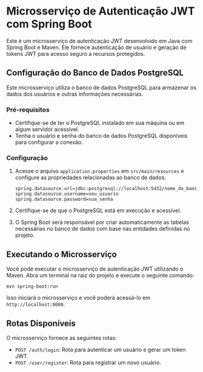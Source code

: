 # Microsserviço de Autenticação JWT com Spring Boot

Este é um microsserviço de autenticação JWT desenvolvido em Java com Spring Boot e Maven. Ele fornece autenticação de usuário e geração de tokens JWT para acesso seguro a recursos protegidos.

## Configuração do Banco de Dados PostgreSQL

Este microsserviço utiliza o banco de dados PostgreSQL para armazenar os dados dos usuários e outras informações necessárias.

### Pré-requisitos

- Certifique-se de ter o PostgreSQL instalado em sua máquina ou em algum servidor acessível.
- Tenha o usuário e senha do banco de dados PostgreSQL disponíveis para configurar a conexão.

### Configuração

1. Acesse o arquivo `application.properties` em `src/main/resources` e configure as propriedades relacionadas ao banco de dados:

   ```properties
   spring.datasource.url=jdbc:postgresql://localhost:5432/nome_do_banco
   spring.datasource.username=seu_usuario
   spring.datasource.password=sua_senha
   ```

2. Certifique-se de que o PostgreSQL está em execução e acessível.

3. O Spring Boot será responsável por criar automaticamente as tabelas necessárias no banco de dados com base nas entidades definidas no projeto.

## Executando o Microsserviço

Você pode executar o microsserviço de autenticação JWT utilizando o Maven. Abra um terminal na raiz do projeto e execute o seguinte comando:

```
mvn spring-boot:run
```

Isso iniciará o microsserviço e você poderá acessá-lo em `http://localhost:8080`.

## Rotas Disponíveis

O microsserviço fornece as seguintes rotas:

- `POST /auth/login`: Rota para autenticar um usuário e gerar um token JWT.
- `POST /user/register`: Rota para registrar um novo usuário.
